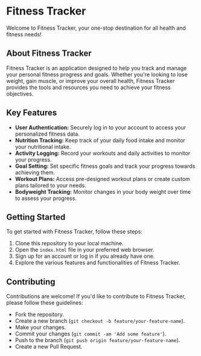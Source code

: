 # Fitness Tracker

Welcome to Fitness Tracker, your one-stop destination for all health and fitness needs!

## About Fitness Tracker

Fitness Tracker is an application designed to help you track and manage your personal fitness progress and goals. Whether you're looking to lose weight, gain muscle, or improve your overall health, Fitness Tracker provides the tools and resources you need to achieve your fitness objectives.

## Key Features

- **User Authentication:** Securely log in to your account to access your personalized fitness data.
- **Nutrition Tracking:** Keep track of your daily food intake and monitor your nutritional intake.
- **Activity Logging:** Record your workouts and daily activities to monitor your progress.
- **Goal Setting:** Set specific fitness goals and track your progress towards achieving them.
- **Workout Plans:** Access pre-designed workout plans or create custom plans tailored to your needs.
- **Bodyweight Tracking:** Monitor changes in your body weight over time to assess your progress.

## Getting Started

To get started with Fitness Tracker, follow these steps:

1. Clone this repository to your local machine.
2. Open the `index.html` file in your preferred web browser.
3. Sign up for an account or log in if you already have one.
4. Explore the various features and functionalities of Fitness Tracker.

## Contributing

Contributions are welcome! If you'd like to contribute to Fitness Tracker, please follow these guidelines:

- Fork the repository.
- Create a new branch (`git checkout -b feature/your-feature-name`).
- Make your changes.
- Commit your changes (`git commit -am 'Add some feature'`).
- Push to the branch (`git push origin feature/your-feature-name`).
- Create a new Pull Request.

